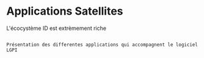 # Applications Satellites

L'écocystème ID est extrèmement riche

```{note}

Présentation des differentes applications qui accompagnent le logiciel LGPI

```